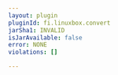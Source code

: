 ```yaml
---
layout: plugin
pluginId: fi.linuxbox.convert
jarSha1: INVALID
isJarAvailable: false
error: NONE
violations: []

---
```

